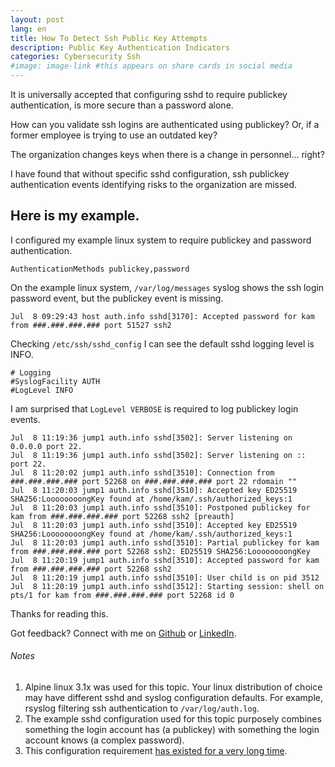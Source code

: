 ```yaml
---
layout: post
lang: en
title: How To Detect Ssh Public Key Attempts  
description: Public Key Authentication Indicators
categories: Cybersecurity Ssh
#image: image-link #this appears on share cards in social media
---
```


It is universally accepted that configuring sshd to require publickey authentication, is more secure than a password alone.

How can you validate ssh logins are authenticated using publickey? Or, if a former employee is trying to use an outdated key?

The organization changes keys when there is a change in personnel... right?

I have found that without specific sshd configuration, ssh publickey authentication events identifying risks to the organization are missed.

## Here is my example.

I configured my example linux system to require publickey and password authentication.

```
AuthenticationMethods publickey,password
```

On the example linux system, ```/var/log/messages``` syslog shows the ssh login password event, but the publickey event is missing.

```
Jul  8 09:29:43 host auth.info sshd[3170]: Accepted password for kam from ###.###.###.### port 51527 ssh2
```

Checking ```/etc/ssh/sshd_config``` I can see the default sshd logging level is INFO.

```
# Logging
#SyslogFacility AUTH
#LogLevel INFO
```

I am surprised that ```LogLevel VERBOSE``` is required to log publickey login events.

```
Jul  8 11:19:36 jump1 auth.info sshd[3502]: Server listening on 0.0.0.0 port 22.
Jul  8 11:19:36 jump1 auth.info sshd[3502]: Server listening on :: port 22.
Jul  8 11:20:02 jump1 auth.info sshd[3510]: Connection from ###.###.###.### port 52268 on ###.###.###.### port 22 rdomain ""
Jul  8 11:20:03 jump1 auth.info sshd[3510]: Accepted key ED25519 SHA256:LoooooooongKey found at /home/kam/.ssh/authorized_keys:1
Jul  8 11:20:03 jump1 auth.info sshd[3510]: Postponed publickey for kam from ###.###.###.### port 52268 ssh2 [preauth]
Jul  8 11:20:03 jump1 auth.info sshd[3510]: Accepted key ED25519 SHA256:LoooooooongKey found at /home/kam/.ssh/authorized_keys:1
Jul  8 11:20:03 jump1 auth.info sshd[3510]: Partial publickey for kam from ###.###.###.### port 52268 ssh2: ED25519 SHA256:LoooooooongKey
Jul  8 11:20:19 jump1 auth.info sshd[3510]: Accepted password for kam from ###.###.###.### port 52268 ssh2
Jul  8 11:20:19 jump1 auth.info sshd[3510]: User child is on pid 3512
Jul  8 11:20:19 jump1 auth.info sshd[3512]: Starting session: shell on pts/1 for kam from ###.###.###.### port 52268 id 0
```

Thanks for reading this.

Got feedback? Connect with me on [Github](https://github.com/kamsalisbury) or [LinkedIn](https://www.linkedin.com/in/kam-reef-salisbury/).

###### Notes
1. Alpine linux 3.1x was used for this topic. Your linux distribution of choice may have different sshd and syslog configuration defaults. For example, rsyslog filtering ssh authentication to ```/var/log/auth.log```.
1. The example sshd configuration used for this topic purposely combines something the login account has (a publickey) with something the login account knows (a complex password).
1. This configuration requirement [has existed for a very long time](https://serverfault.com/questions/291763/is-it-possible-to-get-openssh-to-log-the-public-key-that-was-used-in-authenticat).